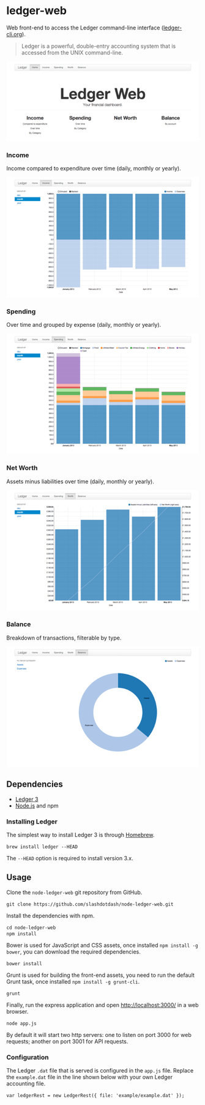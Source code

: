 # ledger-web

Web front-end to access the Ledger command-line interface ([ledger-cli.org](http://ledger-cli.org/)).

> Ledger is a powerful, double-entry accounting system that is accessed from the UNIX command-line.

![Ledger Web](doc/home-preview.png)

### Income

Income compared to expenditure over time (daily, monthly or yearly).

![Income](doc/income-preview.png)

### Spending

Over time and grouped by expense (daily, monthly or yearly).

![Spending](doc/spending-preview.png)

### Net Worth

Assets minus liabilities over time (daily, monthly or yearly).

![Net Worth](doc/net-worth-preview.png)

### Balance

Breakdown of transactions, filterable by type.

![Balance](doc/balance-preview.png)

## Dependencies

  * [Ledger 3](http://ledger-cli.org/)
  * [Node.js](nodejs.org) and npm

### Installing Ledger

The simplest way to install Ledger 3 is through [Homebrew](http://mxcl.github.com/homebrew/).

    brew install ledger --HEAD

The `--HEAD` option is required to install version 3.x.

## Usage

Clone the `node-ledger-web` git repository from GitHub.

    git clone https://github.com/slashdotdash/node-ledger-web.git

Install the dependencies with npm.

    cd node-ledger-web
    npm install
    
Bower is used for JavaScript and CSS assets, once installed `npm install -g bower`, you can download the required dependencies.

    bower install

Grunt is used for building the front-end assets, you need to run the default Grunt task, once installed `npm install -g grunt-cli`.
	
    grunt

Finally, run the express application and open [http://localhost:3000/](http://localhost:3000/) in a web browser. 

    node app.js
    
By default it will start two http servers: one to listen on port 3000 for web requests; another on port 3001 for API requests.

### Configuration

The Ledger `.dat` file that is served is configured in the `app.js` file. Replace the `example.dat` file in the line shown below with your own Ledger accounting file.

    var ledgerRest = new LedgerRest({ file: 'example/example.dat' });
